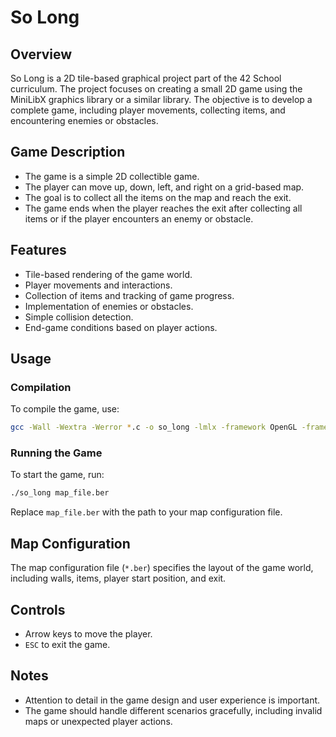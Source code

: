 
# So Long

## Overview
So Long is a 2D tile-based graphical project part of the 42 School curriculum. The project focuses on creating a small 2D game using the MiniLibX graphics library or a similar library. The objective is to develop a complete game, including player movements, collecting items, and encountering enemies or obstacles.

## Game Description
- The game is a simple 2D collectible game.
- The player can move up, down, left, and right on a grid-based map.
- The goal is to collect all the items on the map and reach the exit.
- The game ends when the player reaches the exit after collecting all items or if the player encounters an enemy or obstacle.

## Features
- Tile-based rendering of the game world.
- Player movements and interactions.
- Collection of items and tracking of game progress.
- Implementation of enemies or obstacles.
- Simple collision detection.
- End-game conditions based on player actions.

## Usage

### Compilation
To compile the game, use:
```bash
gcc -Wall -Wextra -Werror *.c -o so_long -lmlx -framework OpenGL -framework AppKit
```

### Running the Game
To start the game, run:
```bash
./so_long map_file.ber
```
Replace `map_file.ber` with the path to your map configuration file.

## Map Configuration
The map configuration file (`*.ber`) specifies the layout of the game world, including walls, items, player start position, and exit.

## Controls
- Arrow keys to move the player.
- `ESC` to exit the game.

## Notes
- Attention to detail in the game design and user experience is important.
- The game should handle different scenarios gracefully, including invalid maps or unexpected player actions.

